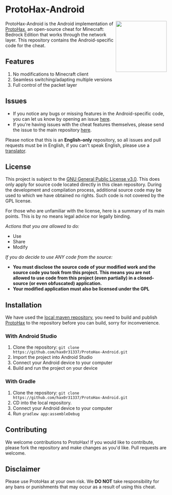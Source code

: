 # ProtoHax-Android

<img align="right" width="159px" src="https://raw.githubusercontent.com/hax0r31337/ProtoHax/stable/icon.png">

ProtoHax-Android is the Android implementation of [ProtoHax](https://github.com/hax0r31337/ProtoHax), an open-source cheat for Minecraft: Bedrock Edition that works through the network layer. This repository contains the Android-specific code for the cheat.
## Features
1. No modifications to Minecraft client
2. Seamless switching/adapting multiple versions
3. Full control of the packet layer

## Issues
- If you notice any bugs or missing features in the Android-specific code, you can let us know by opening an issue [here](https://github.com/hax0r31337/ProtoHax-Android/issues).
- If you're having issues with the cheat features themselves, please send the issue to the main repository [here](https://github.com/hax0r31337/ProtoHax/issues).

Please notice that this is an **English-only** repository, so all issues and pull requests must be in English, if you can't speak English, please use a [translator](https://translate.google.com/).

## License
This project is subject to the [GNU General Public License v3.0](https://www.gnu.org/licenses/gpl-3.0.en.html). This does only apply for source code located directly in this clean repository. During the development and compilation process, additional source code may be used to which we have obtained no rights. Such code is not covered by the GPL license.

For those who are unfamiliar with the license, here is a summary of its main points. This is by no means legal advice nor legally binding.

*Actions that you are allowed to do:*

- Use
- Share
- Modify

*If you do decide to use ANY code from the source:*

- **You must disclose the source code of your modified work and the source code you took from this project. This means you are not allowed to use code from this project (even partially) in a closed-source (or even obfuscated) application.**
- **Your modified application must also be licensed under the GPL**

## Installation
We have used the [local maven repository](https://docs.gradle.org/current/userguide/declaring_repositories.html#sec:case-for-maven-local), you need to build and publish [ProtoHax](https://github.com/hax0r31337/ProtoHax) to the repository before you can build, sorry for inconvenience.

### With Android Studio
1. Clone the repository: `git clone https://github.com/hax0r31337/ProtoHax-Android.git`
2. Import the project into Android Studio
3. Connect your Android device to your computer
4. Build and run the project on your device

### With Gradle
1. Clone the repository: `git clone https://github.com/hax0r31337/ProtoHax-Android.git`
2. CD into the local repository.
3. Connect your Android device to your computer
3. Run `gradlew app:assembleDebug`

## Contributing
We welcome contributions to ProtoHax! If you would like to contribute, please fork the repository and make changes as you'd like. Pull requests are welcome.

## Disclaimer
Please use ProtoHax at your own risk. We **DO NOT** take responsibility for any bans or punishments that may occur as a result of using this cheat.
